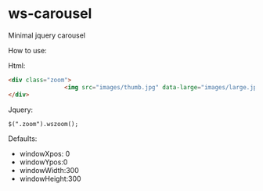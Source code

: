 ws-carousel
===========

Minimal jquery carousel

How to use:

Html:
```html
<div class="zoom">
				<img src="images/thumb.jpg" data-large="images/large.jpg"/>
</div>
```

Jquery:
```html
$(".zoom").wszoom();
```

Defaults:
<ul>
<li>windowXpos: 0</li>
<li>windowYpos:0</li>
<li>windowWidth:300</li>
<li>windowHeight:300</li>
</ul>
